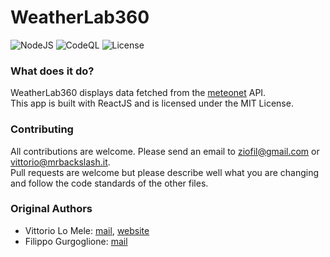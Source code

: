 # WeatherLab360

![NodeJS](https://github.com/meteogargano/WeatherLab360/workflows/NodeJS%20CI/CD/badge.svg) ![CodeQL](https://github.com/meteogargano/WeatherLab360/workflows/CodeQL%20Analisys/badge.svg) ![License](https://img.shields.io/github/license/meteogargano/WeatherLab360?label=License)

### What does it do?
WeatherLab360 displays data fetched from the [meteonet](https://github.com/meteogargano/meteonet) API.  
This app is built with ReactJS and is licensed under the MIT License.

### Contributing
All contributions are welcome. Please send an email to [ziofil@gmail.com](mailto:ziofil@gmail.com) or [vittorio@mrbackslash.it](mailto:vittorio@mrbackslash.it).  
Pull requests are welcome but please describe well what you are changing and follow the code standards of the other files.

### Original Authors
- Vittorio Lo Mele: [mail](mailto:vittorio@mrbackslash.it), [website](https://vitto.dev)
- Filippo Gurgoglione: [mail](mailto:ziofil@gmail.com)